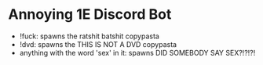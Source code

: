 # Annoying 1E Discord Bot
- !fuck: spawns the ratshit batshit copypasta
- !dvd: spawns the THIS IS NOT A DVD copypasta
- anything with the word 'sex' in it: spawns DID SOMEBODY SAY SEX?!?!?!

